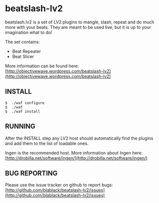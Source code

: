 beatslash-lv2
=============

beatslash.lv2 is a set of LV2 plugins to mangle, slash, repeat and do much more with your beats.
They are meant to be used live, but it is up to your imagination what to do!

The set contains:
- Beat Repeater
- Beat Slicer

More information can be found here:
[http://objectivewave.wordpress.com/beatslash-lv2](http://objectivewave.wordpress.com/beatslash-lv2)


INSTALL
-------

	$  ./waf configure
	$  ./waf 
	$  ./waf install


RUNNING
-------

After the INSTALL step any LV2 host should automatically find the plugins and add them to the list of loadable ones.

Ingen is the recommended host.
More information about Ingen here: [http://drobilla.net/software/ingen/](http://drobilla.net/software/ingen/)


BUG REPORTING
-------------
Please use the issue tracker on github to report bugs:
[http://github.com/blablack/beatslash-lv2/issues](http://github.com/blablack/beatslash-lv2/issues)



